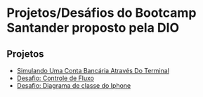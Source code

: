 # Projetos/Desáfios do Bootcamp Santander proposto pela DIO

## Projetos
- [Simulando Uma Conta Bancária Através Do Terminal](https://github.com/OliYan-debug/desafios-dio/tree/ContaBanco)
- [Desafio: Controle de Fluxo](https://github.com/OliYan-debug/desafios-dio/tree/ControleFluxo)
- [Desafio: Diagrama de classe do Iphone](https://github.com/OliYan-debug/desafios-dio/tree/DiagramaIphone)
